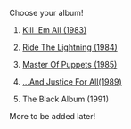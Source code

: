 Choose your album!

1. [Kill 'Em All (1983)](debut/debut.md)

2. [Ride The Lightning (1984)](second/second.md)

3. [Master Of Puppets (1985)](third/third.md)

4. [...And Justice For All(1989)](fourth/fourth.md)

5. The Black Album (1991)

More to be added later!
